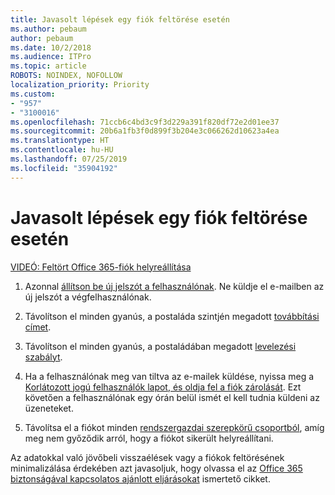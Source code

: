 ```yaml
---
title: Javasolt lépések egy fiók feltörése esetén
ms.author: pebaum
author: pebaum
ms.date: 10/2/2018
ms.audience: ITPro
ms.topic: article
ROBOTS: NOINDEX, NOFOLLOW
localization_priority: Priority
ms.custom:
- "957"
- "3100016"
ms.openlocfilehash: 71ccb6c4bd3c9f3d229a391f820df72e2d01ee37
ms.sourcegitcommit: 20b6a1fb3f0d899f3b204e3c066262d10623a4ea
ms.translationtype: HT
ms.contentlocale: hu-HU
ms.lasthandoff: 07/25/2019
ms.locfileid: "35904192"
---
```

# <a name="recommended-steps-to-take-if-an-account-is-compromised"></a>Javasolt lépések egy fiók feltörése esetén

[VIDEÓ: Feltört Office 365-fiók helyreállítása](https://www.microsoft.com/videoplayer/embed/RE2jvOb?pid=ocpVideo0-innerdiv-oneplayer&amp;postJsllMsg=true&amp;maskLevel=20&amp;autoplay=true)
  
1. Azonnal [állítson be új jelszót a felhasználónak](https://support.office.com/article/7a5d073b-7fae-4aa5-8f96-9ecd041aba9c). Ne küldje el e-mailben az új jelszót a végfelhasználónak.

2. Távolítson el minden gyanús, a postaláda szintjén megadott [továbbítási címet](https://support.office.com/article/ab5eb117-0f22-4fa7-a662-3a6bdb0add74).

3. Távolítson el minden gyanús, a postaládában megadott [levelezési szabályt](https://support.office.com/article/1433E3A0-7FB0-4999-B536-50E05CB67FED).

4. Ha a felhasználónak meg van tiltva az e-mailek küldése, nyissa meg a [Korlátozott jogú felhasználók lapot, és oldja fel a fiók zárolását](https://protection.office.com/?hash=/restrictedusers). Ezt követően a felhasználónak egy órán belül ismét el kell tudnia küldeni az üzeneteket.

5. Távolítsa el a fiókot minden [rendszergazdai szerepkörű csoportból](https://support.office.com/article/eac4d046-1afd-4f1a-85fc-8219c79e1504), amíg meg nem győződik arról, hogy a fiókot sikerült helyreállítani.

Az adatokkal való jövőbeli visszaélések vagy a fiókok feltörésének minimalizálása érdekében azt javasoljuk, hogy olvassa el az [Office 365 biztonságával kapcsolatos ajánlott eljárásokat](https://support.office.com/article/9295e396-e53d-49b9-ae9b-0b5828cdedc3) ismertető cikket.
  